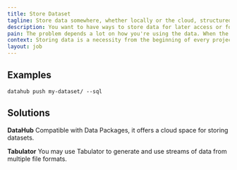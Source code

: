 ```yaml
---
title: Store Dataset
tagline: Store data somewhere, whether locally or the cloud, structured or unstructured.
description: You want to have ways to store data for later access or for sharing with others.
pain: The problem depends a lot on how you're using the data. When the size grows larger than the memory available, you better start considering how to scale.
context: Storing data is a necessity from the beginning of every project.
layout: job
---
```


## Examples

```
datahub push my-dataset/ --sql
```

## Solutions

**DataHub**
Compatible with Data Packages, it offers a cloud space for storing datasets.
 
**Tabulator**
You may use Tabulator to generate and use streams of data from multiple file formats.
